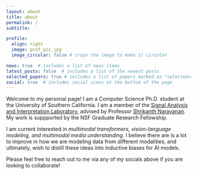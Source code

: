 ```yaml
---
layout: about
title: about
permalink: /
subtitle: 

profile:
  align: right
  image: prof_pic.jpg
  image_circular: false # crops the image to make it circular

news: true  # includes a list of news items
latest_posts: false  # includes a list of the newest posts
selected_papers: true # includes a list of papers marked as "selected={true}"
social: true  # includes social icons at the bottom of the page
---
```



Welcome to my personal page! I am a Computer Science Ph.D. student at the University of Southern California. I am a member of the [Signal Analysis and Interpretation Laboratory](https://sail.usc.edu), advised by Professor [Shrikanth Narayanan](https://sail.usc.edu/people/shri.html). My work is suppported by the NSF Graduate Research Fellowship. 	

I am current interested in *multimodal transformers, vision-language modeling, and multimodal media understanding.* I believe there are is a lot to improve in how we are modeling data from different modalities, and ultimately, wish to distill these ideas into inductive biases for AI models. 

Please feel free to reach out to me via any of my socials above if you are looking to collaborate!
 
